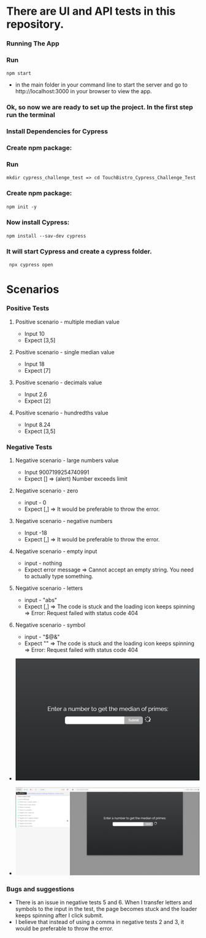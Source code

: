 # There are UI and API tests in this repository.

### Running The App

### Run

```
npm start
```

- in the main folder in your command line to start the server and go to http://localhost:3000 in your browser to view the app.

### Ok, so now we are ready to set up the project. In the first step run the terminal

### Install Dependencies for Cypress

### Create npm package:

### Run

```
mkdir cypress_challenge_test => cd TouchBistro_Cypress_Challenge_Test
```

### Create npm package:

```
npm init -y
```

### Now install Cypress:

`npm install --sav-dev cypress`

### It will start Cypress and create a cypress folder.

```
 npx cypress open
```

# Scenarios

### Positive Tests

1. Positive scenario - multiple median value

   - Input 10
   - Expect [3,5]

2. Positive scenario - single median value

   - Input 18
   - Expect [7]

3. Positive scenario - decimals value

   - Input 2.6
   - Expect [2]

4. Positive scenario - hundredths value

   - Input 8.24
   - Expect [3,5]

### Negative Tests

1. Negative scenario - large numbers value

   - Input 9007199254740991
   - Expect [] => (alert) Number exceeds limit

2. Negative scenario - zero

   - input - 0
   - Expect [,] => It would be preferable to throw the error.

3. Negative scenario - negative numbers

   - Input -18
   - Expect [,] => It would be preferable to throw the error.

4. Negative scenario - empty input

   - input - nothing
   - Expect error message => Cannot accept an empty string. You need to actually type something.

5. Negative scenario - letters

   - input - "abs"
   - Expect [,] => The code is stuck and the loading icon keeps spinning => Error: Request failed with status code 404

6. Negative scenario - symbol

   - input - "$@&"
   - Expect "" => The code is stuck and the loading icon keeps spinning => Error: Request failed with status code 404

- ![loader](./cypress/screenshot/loader.png)

- ![view_all_test_results](./cypress/screenshot/allTestsResults.png)

### Bugs and suggestions

- There is an issue in negative tests 5 and 6. When I transfer letters and symbols to the input in the test, the page becomes stuck and the loader keeps spinning after I click submit.
- I believe that instead of using a comma in negative tests 2 and 3, it would be preferable to throw the error.
